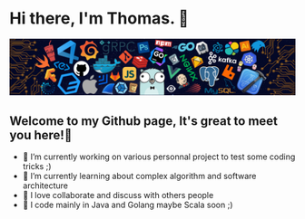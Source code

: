 # Hi there, I'm Thomas. 👋
![](https://github.com/thomas-chastaingt/thomas-chastaingt/blob/master/assets/header_.png)
## Welcome to my Github page, It's great to meet you here!🙂

- 🔭 I’m currently working on various personnal project to test some coding tricks ;)
- 🌱 I’m currently learning about complex algorithm and software architecture
- 👯 I love collaborate and discuss with others people 
- 🥅 I code mainly in Java and Golang maybe Scala soon ;)




